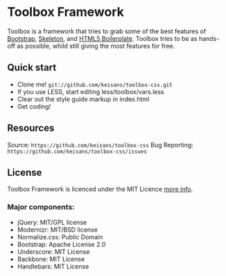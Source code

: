 # Toolbox Framework

Toolbox is a framework that tries to grab some of the best features of [Bootstrap](http://twitter.github.com/bootstrap/), [Skeleton](https://github.com/dhgamache/Skeleton), and [HTML5 Boilerplate](https://github.com/h5bp/html5-boilerplate/). Toolbox tries to be as hands-off as possible, whild still giving the most features for free.

## Quick start

* Clone me! `git://github.com/keisans/toolbox-css.git`
* If you use LESS, start editing less/toolbox/vars.less
* Clear out the style guide markup in index.html
* Get coding!

## Resources

Source: `https://github.com/keisans/toolbox-css`
Bug Reporting: `https://github.com/keisans/toolbox-css/issues`

## License

Toolbox Framework is licenced under the MIT Licence [more info](http://en.wikipedia.org/wiki/MIT_License).

### Major components:

* jQuery: MIT/GPL license
* Modernizr: MIT/BSD license
* Normalize.css: Public Domain
* Bootstrap: Apache License 2.0
* Underscore: MIT License
* Backbone: MIT License
* Handlebars: MIT License
